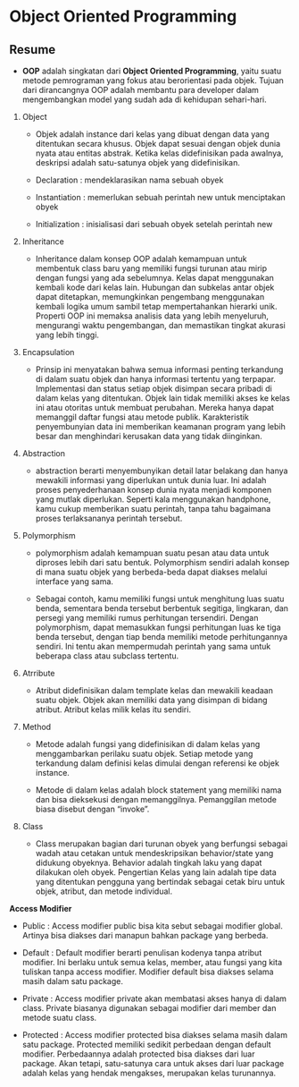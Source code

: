 # Object Oriented Programming

## Resume

- **OOP** adalah singkatan dari **Object Oriented Programming**, yaitu suatu metode pemrograman yang fokus atau berorientasi pada objek. Tujuan dari dirancangnya OOP adalah membantu para developer dalam mengembangkan model yang sudah ada di kehidupan sehari-hari.

1. Object
   
   - Objek adalah instance dari kelas yang dibuat dengan data yang ditentukan secara khusus. Objek dapat sesuai dengan objek dunia nyata atau entitas abstrak. Ketika kelas didefinisikan pada awalnya, deskripsi adalah satu-satunya objek yang didefinisikan.
  
   - Declaration : mendeklarasikan nama sebuah obyek
  
   - Instantiation : memerlukan sebuah perintah new untuk menciptakan obyek
  
   - Initialization : inisialisasi dari sebuah obyek setelah perintah new

2. Inheritance
   
   - Inheritance dalam konsep OOP adalah kemampuan untuk membentuk class baru yang memiliki fungsi turunan atau mirip dengan fungsi yang ada sebelumnya. Kelas dapat menggunakan kembali kode dari kelas lain. Hubungan dan subkelas antar objek dapat ditetapkan, memungkinkan pengembang menggunakan kembali logika umum sambil tetap mempertahankan hierarki unik. Properti OOP ini memaksa analisis data yang lebih menyeluruh, mengurangi waktu pengembangan, dan memastikan tingkat akurasi yang lebih tinggi.

   
3. Encapsulation

   - Prinsip ini menyatakan bahwa semua informasi penting terkandung di dalam suatu objek dan hanya informasi tertentu yang terpapar. Implementasi dan status setiap objek disimpan secara pribadi di dalam kelas yang ditentukan. Objek lain tidak memiliki akses ke kelas ini atau otoritas untuk membuat perubahan. Mereka hanya dapat memanggil daftar fungsi atau metode publik. Karakteristik penyembunyian data ini memberikan keamanan program yang lebih besar dan menghindari kerusakan data yang tidak diinginkan.
   
4. Abstraction
   
   - abstraction berarti menyembunyikan detail latar belakang dan hanya mewakili informasi yang diperlukan untuk dunia luar. Ini adalah proses penyederhanaan konsep dunia nyata menjadi komponen yang mutlak diperlukan. Seperti kala menggunakan handphone, kamu cukup memberikan suatu perintah, tanpa tahu bagaimana proses terlaksananya perintah tersebut.
   
5. Polymorphism
   
   - polymorphism adalah kemampuan suatu pesan atau data untuk diproses lebih dari satu bentuk. Polymorphism sendiri adalah konsep di mana suatu objek yang berbeda-beda dapat diakses melalui interface yang sama.

   - Sebagai contoh, kamu memiliki fungsi untuk menghitung luas suatu benda, sementara benda tersebut berbentuk segitiga, lingkaran, dan persegi yang memiliki rumus perhitungan tersendiri. Dengan polymorphism, dapat memasukkan fungsi perhitungan luas ke tiga benda tersebut, dengan tiap benda memiliki metode perhitungannya sendiri. Ini tentu akan mempermudah perintah yang sama untuk beberapa class atau subclass tertentu. 
   
6. Atrribute
   
   - Atribut didefinisikan dalam template kelas dan mewakili keadaan suatu objek. Objek akan memiliki data yang disimpan di bidang atribut. Atribut kelas milik kelas itu sendiri.
   
7. Method
   
   - Metode adalah fungsi yang didefinisikan di dalam kelas yang menggambarkan perilaku suatu objek. Setiap metode yang terkandung dalam definisi kelas dimulai dengan referensi ke objek instance.

   - Metode di dalam kelas adalah block statement yang memiliki nama dan bisa dieksekusi dengan memanggilnya. Pemanggilan metode biasa disebut dengan “invoke”.
  
8. Class
   
   - Class merupakan bagian dari turunan obyek yang berfungsi sebagai wadah atau cetakan untuk mendeskripsikan behavior/state yang didukung obyeknya. Behavior adalah tingkah laku yang dapat dilakukan oleh obyek. Pengertian Kelas yang lain adalah tipe data yang ditentukan pengguna yang bertindak sebagai cetak biru untuk objek, atribut, dan metode individual.


**Access Modifier**

- Public : Access modifier public bisa kita sebut sebagai modifier global. Artinya bisa diakses dari manapun bahkan package yang berbeda.

- Default : Default modifier berarti penulisan kodenya tanpa atribut modifier. Ini berlaku untuk semua kelas, member, atau fungsi yang kita tuliskan tanpa access modifier. Modifier default bisa diakses selama masih dalam satu package.

- Private : Access modifier private akan membatasi akses hanya di dalam class. Private biasanya digunakan sebagai modifier dari member dan metode suatu class.

- Protected : Access modifier protected bisa diakses selama masih dalam satu package. Protected memiliki sedikit perbedaan dengan default modifier. Perbedaannya adalah protected bisa diakses dari luar package. Akan tetapi, satu-satunya cara untuk akses dari luar package adalah kelas yang hendak mengakses, merupakan kelas turunannya.
  